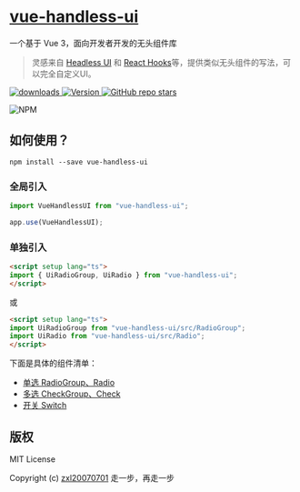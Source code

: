 # [vue-handless-ui](https://github.com/handless-ui/vue-handless-ui)
一个基于 Vue 3，面向开发者开发的无头组件库

> 灵感来自 [Headless UI](https://headlessui.com/) 和 [React Hooks](https://react.docschina.org/reference/react/hooks)等，提供类似无头组件的写法，可以完全自定义UI。

<p>
    <a href="https://zxl20070701.github.io/toolbox/#/npm-download?packages=vue-handless-ui&interval=7">
        <img src="https://img.shields.io/npm/dm/vue-handless-ui.svg" alt="downloads">
    </a>
    <a href="https://www.npmjs.com/package/vue-handless-ui">
        <img src="https://img.shields.io/npm/v/vue-handless-ui.svg" alt="Version">
    </a>
    <a href="https://github.com/handless-ui/vue-handless-ui" target='_blank'>
        <img alt="GitHub repo stars" src="https://img.shields.io/github/stars/handless-ui/vue-handless-ui?style=social">
    </a>
</p>

<img src="https://nodei.co/npm/vue-handless-ui.png?downloads=true&amp;downloadRank=true&amp;stars=true" alt="NPM">

## 如何使用？

```
npm install --save vue-handless-ui
```

### 全局引入

```js
import VueHandlessUI from "vue-handless-ui";

app.use(VueHandlessUI);
```

### 单独引入

```html
<script setup lang="ts">
import { UiRadioGroup, UiRadio } from "vue-handless-ui";
</script>
```

或

```html
<script setup lang="ts">
import UiRadioGroup from "vue-handless-ui/src/RadioGroup";
import UiRadio from "vue-handless-ui/src/Radio";
</script>
```

下面是具体的组件清单：

- [单选 RadioGroup、Radio](./docs/Radio.md)
- [多选 CheckGroup、Check](./docs/Check.md)
- [开关 Switch](./docs/Switch.md)

## 版权

MIT License

Copyright (c) [zxl20070701](https://zxl20070701.github.io/notebook/home.html) 走一步，再走一步